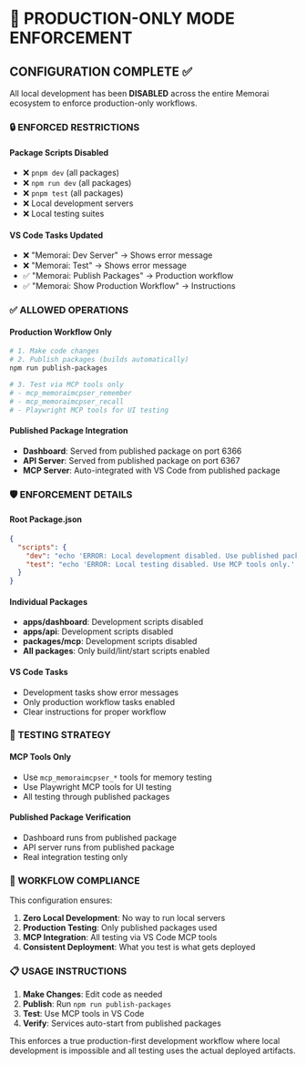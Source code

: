 # 🚫 PRODUCTION-ONLY MODE ENFORCEMENT

## CONFIGURATION COMPLETE ✅

All local development has been **DISABLED** across the entire Memorai ecosystem to enforce production-only workflows.

### 🔒 ENFORCED RESTRICTIONS

#### Package Scripts Disabled
- ❌ `pnpm dev` (all packages)
- ❌ `npm run dev` (all packages) 
- ❌ `pnpm test` (all packages)
- ❌ Local development servers
- ❌ Local testing suites

#### VS Code Tasks Updated
- ❌ "Memorai: Dev Server" → Shows error message
- ❌ "Memorai: Test" → Shows error message  
- ✅ "Memorai: Publish Packages" → Production workflow
- ✅ "Memorai: Show Production Workflow" → Instructions

### ✅ ALLOWED OPERATIONS

#### Production Workflow Only
```bash
# 1. Make code changes
# 2. Publish packages (builds automatically)
npm run publish-packages

# 3. Test via MCP tools only
# - mcp_memoraimcpser_remember
# - mcp_memoraimcpser_recall  
# - Playwright MCP tools for UI testing
```

#### Published Package Integration
- **Dashboard**: Served from published package on port 6366
- **API Server**: Served from published package on port 6367  
- **MCP Server**: Auto-integrated with VS Code from published package

### 🛡️ ENFORCEMENT DETAILS

#### Root Package.json
```json
{
  "scripts": {
    "dev": "echo 'ERROR: Local development disabled. Use published packages only.' && exit 1",
    "test": "echo 'ERROR: Local testing disabled. Use MCP tools only.' && exit 1"
  }
}
```

#### Individual Packages
- **apps/dashboard**: Development scripts disabled
- **apps/api**: Development scripts disabled  
- **packages/mcp**: Development scripts disabled
- **All packages**: Only build/lint/start scripts enabled

#### VS Code Tasks
- Development tasks show error messages
- Only production workflow tasks enabled
- Clear instructions for proper workflow

### 🎯 TESTING STRATEGY

#### MCP Tools Only
- Use `mcp_memoraimcpser_*` tools for memory testing
- Use Playwright MCP tools for UI testing
- All testing through published packages

#### Published Package Verification
- Dashboard runs from published package
- API server runs from published package
- Real integration testing only

### 🚀 WORKFLOW COMPLIANCE

This configuration ensures:
1. **Zero Local Development**: No way to run local servers
2. **Production Testing**: Only published packages used
3. **MCP Integration**: All testing via VS Code MCP tools
4. **Consistent Deployment**: What you test is what gets deployed

### 📋 USAGE INSTRUCTIONS

1. **Make Changes**: Edit code as needed
2. **Publish**: Run `npm run publish-packages` 
3. **Test**: Use MCP tools in VS Code
4. **Verify**: Services auto-start from published packages

This enforces a true production-first development workflow where local development is impossible and all testing uses the actual deployed artifacts.
